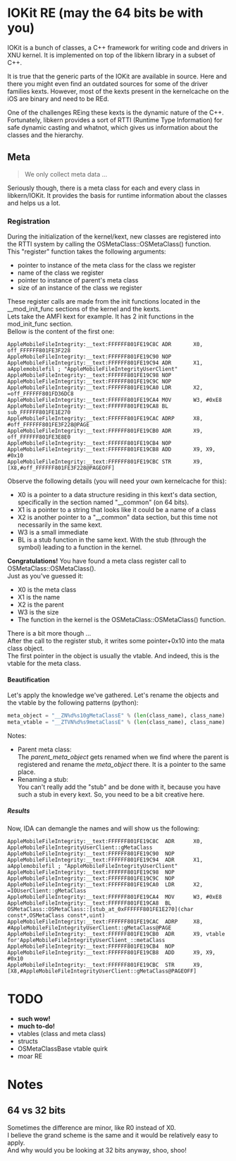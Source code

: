 # IOKit RE (may the 64 bits be with you)

IOKit is a bunch of classes, a C++ framework for writing code and drivers in XNU kernel.
It is implemented on top of the libkern library in a subset of C++.

It is true that the generic parts of the IOKit are available in source.
Here and there you might even find an outdated sources for some of the driver families kexts.
However, most of the kexts present in the kernelcache on the iOS are binary and need to be REd.

One of the challenges REing these kexts is the dynamic nature of the C++.
Fortunately, libkern provides a sort of RTTI (Runtime Type Information) for safe dynamic casting and
whatnot, which gives us information about the classes and the hierarchy.

## Meta
> We only collect meta data ...

Seriously though, there is a meta class for each and every class in libkern/IOKit.
It provides the basis for runtime information about the classes and helps us a lot.

### Registration
During the initialization of the kernel/kext, new classes are registered
into the RTTI system by calling the OSMetaClass::OSMetaClass() function.  
This "register" function takes the following arguments:
  - pointer to instance of the meta class for the class we register
  - name of the class we register
  - pointer to instance of parent's meta class
  - size of an instance of the class we register

These register calls are made from the init functions located in the __mod_init_func sections of the kernel and the kexts.  
Lets take the AMFI kext for example. It has 2 init functions in the mod_init_func section.  
Bellow is the content of the first one:
~~~ data
AppleMobileFileIntegrity:__text:FFFFFF801FE19C8C ADR       X0, off_FFFFFF801FE3F228
AppleMobileFileIntegrity:__text:FFFFFF801FE19C90 NOP
AppleMobileFileIntegrity:__text:FFFFFF801FE19C94 ADR       X1, aApplemobilefil ; "AppleMobileFileIntegrityUserClient"
AppleMobileFileIntegrity:__text:FFFFFF801FE19C98 NOP
AppleMobileFileIntegrity:__text:FFFFFF801FE19C9C NOP
AppleMobileFileIntegrity:__text:FFFFFF801FE19CA0 LDR       X2, =off_FFFFFF801FD36DC8
AppleMobileFileIntegrity:__text:FFFFFF801FE19CA4 MOV       W3, #0xE8
AppleMobileFileIntegrity:__text:FFFFFF801FE19CA8 BL        sub_FFFFFF801FE1E270
AppleMobileFileIntegrity:__text:FFFFFF801FE19CAC ADRP      X8, #off_FFFFFF801FE3F228@PAGE
AppleMobileFileIntegrity:__text:FFFFFF801FE19CB0 ADR       X9, off_FFFFFF801FE3E8E0
AppleMobileFileIntegrity:__text:FFFFFF801FE19CB4 NOP
AppleMobileFileIntegrity:__text:FFFFFF801FE19CB8 ADD       X9, X9, #0x10
AppleMobileFileIntegrity:__text:FFFFFF801FE19CBC STR       X9, [X8,#off_FFFFFF801FE3F228@PAGEOFF]
~~~
Observe the following details (you will need your own kernelcache for this):
- X0 is a pointer to a data structure residing in this kext's data section, specifically in the
  section named "__common" (on 64 bits).
- X1 is a pointer to a string that looks like it could be a name of a class
- X2 is another pointer to a "__common" data section, but this time not necessarily in the same kext.
- W3 is a small immediate
- BL is a stub function in the same kext. With the stub (through the symbol) leading to a function in the kernel.

__Congratulations!__ You have found a meta class register call to OSMetaClass::OSMetaClass().  
Just as you've guessed it:
- X0 is the meta class
- X1 is the name
- X2 is the parent
- W3 is the size
- The function in the kernel is the OSMetaClass::OSMetaClass() function.

There is a bit more though ...  
After the call to the register stub, it writes some pointer+0x10 into the mata class object.  
The first pointer in the object is usually the vtable. And indeed, this is the vtable for the meta
class.

#### Beautification
Let's apply the knowledge we've gathered. Let's rename the objects and the vtable by the following
patterns (python):
~~~python
meta_object = "__ZN%d%s10gMetaClassE" % (len(class_name), class_name)
meta_vtable = "__ZTVN%d%s9metaClassE" % (len(class_name), class_name)
~~~

Notes:  
* Parent meta class:  
  The _parent_meta_object_ gets renamed when we find where the parent is registered and rename the
  _meta_object_ there. It is a pointer to the same place.
* Renaming a stub:  
  You can't really add the "stub" and be done with it, because you have such a stub in every kext.
  So, you need to be a bit creative here.

##### Results
Now, IDA can demangle the names and will show us the following:
~~~ data
AppleMobileFileIntegrity:__text:FFFFFF801FE19C8C  ADR      X0, AppleMobileFileIntegrityUserClient::gMetaClass
AppleMobileFileIntegrity:__text:FFFFFF801FE19C90  NOP
AppleMobileFileIntegrity:__text:FFFFFF801FE19C94  ADR      X1, aApplemobilefil ; "AppleMobileFileIntegrityUserClient"
AppleMobileFileIntegrity:__text:FFFFFF801FE19C98  NOP
AppleMobileFileIntegrity:__text:FFFFFF801FE19C9C  NOP
AppleMobileFileIntegrity:__text:FFFFFF801FE19CA0  LDR      X2, =IOUserClient::gMetaClass
AppleMobileFileIntegrity:__text:FFFFFF801FE19CA4  MOV      W3, #0xE8
AppleMobileFileIntegrity:__text:FFFFFF801FE19CA8  BL       OSMetaClass::OSMetaClass::[stub_at_0xFFFFFF801FE1E270](char const*,OSMetaClass const*,uint)
AppleMobileFileIntegrity:__text:FFFFFF801FE19CAC  ADRP     X8, #AppleMobileFileIntegrityUserClient::gMetaClass@PAGE
AppleMobileFileIntegrity:__text:FFFFFF801FE19CB0  ADR      X9, vtable for'AppleMobileFileIntegrityUserClient_::metaClass
AppleMobileFileIntegrity:__text:FFFFFF801FE19CB4  NOP
AppleMobileFileIntegrity:__text:FFFFFF801FE19CB8  ADD      X9, X9, #0x10
AppleMobileFileIntegrity:__text:FFFFFF801FE19CBC  STR      X9, [X8,#AppleMobileFileIntegrityUserClient::gMetaClass@PAGEOFF]
~~~

# TODO
* __such wow!__
* __much to-do!__
* vtables (class  and meta class)
* structs
* OSMetaClassBase vtable quirk
* moar RE


# Notes
## 64 vs 32 bits
Sometimes the difference are minor, like R0 instead of X0.  
I believe the grand scheme is the same and it would be relatively easy to apply.  
And why would you be looking at 32 bits anyway, shoo, shoo!

